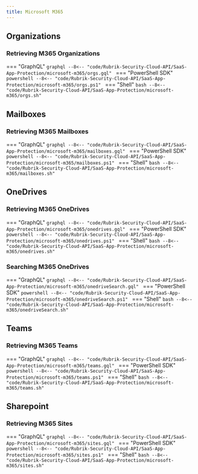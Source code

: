 ```yaml
---
title: Microsoft M365
---
```


## Organizations
### Retrieving M365 Organizations
=== "GraphQL"
    ```graphql
    --8<-- "code/Rubrik-Security-Cloud-API/SaaS-App-Protection/microsoft-m365/orgs.gql"
    ```
=== "PowerShell SDK"
    ```powershell
    --8<-- "code/Rubrik-Security-Cloud-API/SaaS-App-Protection/microsoft-m365/orgs.ps1"
    ```
=== "Shell"
    ```bash
    --8<-- "code/Rubrik-Security-Cloud-API/SaaS-App-Protection/microsoft-m365/orgs.sh"
    ```
## Mailboxes
### Retrieving M365 Mailboxes
=== "GraphQL"
    ```graphql
    --8<-- "code/Rubrik-Security-Cloud-API/SaaS-App-Protection/microsoft-m365/mailboxes.gql"
    ```
=== "PowerShell SDK"
    ```powershell
    --8<-- "code/Rubrik-Security-Cloud-API/SaaS-App-Protection/microsoft-m365/mailboxes.ps1"
    ```
=== "Shell"
    ```bash
    --8<-- "code/Rubrik-Security-Cloud-API/SaaS-App-Protection/microsoft-m365/mailboxes.sh"
    ```
## OneDrives
### Retrieving M365 OneDrives
=== "GraphQL"
    ```graphql
    --8<-- "code/Rubrik-Security-Cloud-API/SaaS-App-Protection/microsoft-m365/onedrives.gql"
    ```
=== "PowerShell SDK"
    ```powershell
    --8<-- "code/Rubrik-Security-Cloud-API/SaaS-App-Protection/microsoft-m365/onedrives.ps1"
    ```
=== "Shell"
    ```bash
    --8<-- "code/Rubrik-Security-Cloud-API/SaaS-App-Protection/microsoft-m365/onedrives.sh"
    ```
### Searching M365 OneDrives
=== "GraphQL"
    ```graphql
    --8<-- "code/Rubrik-Security-Cloud-API/SaaS-App-Protection/microsoft-m365/onedriveSearch.gql"
    ```
=== "PowerShell SDK"
    ```powershell
    --8<-- "code/Rubrik-Security-Cloud-API/SaaS-App-Protection/microsoft-m365/onedriveSearch.ps1"
    ```
=== "Shell"
    ```bash
    --8<-- "code/Rubrik-Security-Cloud-API/SaaS-App-Protection/microsoft-m365/onedriveSearch.sh"
    ```
## Teams
### Retrieving M365 Teams
=== "GraphQL"
    ```graphql
    --8<-- "code/Rubrik-Security-Cloud-API/SaaS-App-Protection/microsoft-m365/teams.gql"
    ```
=== "PowerShell SDK"
    ```powershell
    --8<-- "code/Rubrik-Security-Cloud-API/SaaS-App-Protection/microsoft-m365/teams.ps1"
    ```
=== "Shell"
    ```bash
    --8<-- "code/Rubrik-Security-Cloud-API/SaaS-App-Protection/microsoft-m365/teams.sh"
    ```
## Sharepoint
### Retrieving M365 Sites
=== "GraphQL"
    ```graphql
    --8<-- "code/Rubrik-Security-Cloud-API/SaaS-App-Protection/microsoft-m365/sites.gql"
    ```
=== "PowerShell SDK"
    ```powershell
    --8<-- "code/Rubrik-Security-Cloud-API/SaaS-App-Protection/microsoft-m365/sites.ps1"
    ```
=== "Shell"
    ```bash
    --8<-- "code/Rubrik-Security-Cloud-API/SaaS-App-Protection/microsoft-m365/sites.sh"
    ```